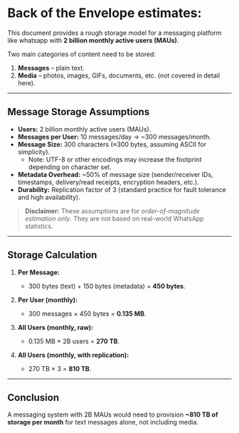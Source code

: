 # Back of the Envelope estimates:

This document provides a rough storage model for a messaging platform like whatsapp with **2 billion monthly active users (MAUs)**.  

Two main categories of content need to be stored:

1. **Messages** – plain text.  
2. **Media** – photos, images, GIFs, documents, etc. (not covered in detail here).  

---

## Message Storage Assumptions

- **Users:** 2 billion monthly active users (MAUs).  
- **Messages per User:** 10 messages/day → ~300 messages/month.  
- **Message Size:** 300 characters (≈300 bytes, assuming ASCII for simplicity).  
  - Note: UTF-8 or other encodings may increase the footprint depending on character set.  
- **Metadata Overhead:** ~50% of message size (sender/receiver IDs, timestamps, delivery/read receipts, encryption headers, etc.).  
- **Durability:** Replication factor of 3 (standard practice for fault tolerance and high availability).  

> **Disclaimer:** These assumptions are for *order-of-magnitude estimation only*. They are not based on real-world WhatsApp statistics.  

---

## Storage Calculation

1. **Per Message:**  
   - 300 bytes (text) + 150 bytes (metadata) = **450 bytes**.  

2. **Per User (monthly):**  
   - 300 messages × 450 bytes = **0.135 MB**.  

3. **All Users (monthly, raw):**  
   - 0.135 MB × 2B users = **270 TB**.  

4. **All Users (monthly, with replication):**  
   - 270 TB × 3 = **810 TB**.  

---

## Conclusion

A messaging system with 2B MAUs would need to provision **~810 TB of storage per month** for text messages alone, not including media.  
